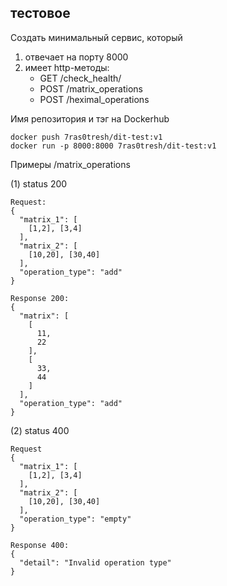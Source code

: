 ## тестовое

Создать минимальный сервис, который
1. отвечает на порту 8000
2. имеет http-методы:
    - GET /check_health/
    - POST /matrix_operations
    - POST /heximal_operations

Имя репозитория и тэг на Dockerhub
```
docker push 7ras0tresh/dit-test:v1
docker run -p 8000:8000 7ras0tresh/dit-test:v1
```


Примеры /matrix_operations

(1) status 200

```
Request:
{
  "matrix_1": [
    [1,2], [3,4]
  ],
  "matrix_2": [
    [10,20], [30,40]
  ],
  "operation_type": "add"
}
```
```
Response 200:
{
  "matrix": [
    [
      11,
      22
    ],
    [
      33,
      44
    ]
  ],
  "operation_type": "add"
}
```
(2) status 400 
```
Request 
{
  "matrix_1": [
    [1,2], [3,4]
  ],
  "matrix_2": [
    [10,20], [30,40]
  ],
  "operation_type": "empty"
}
```
```
Response 400:
{
  "detail": "Invalid operation type"
}
```
